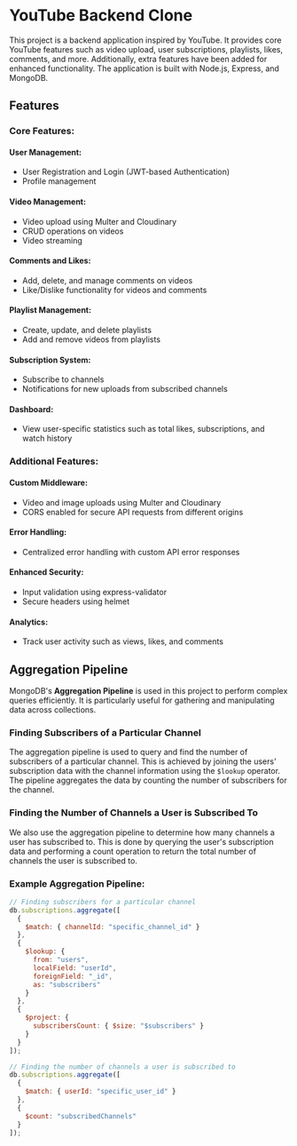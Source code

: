 # YouTube Backend Clone

This project is a backend application inspired by YouTube. It provides core YouTube features such as video upload, user subscriptions, playlists, likes, comments, and more. Additionally, extra features have been added for enhanced functionality. The application is built with Node.js, Express, and MongoDB.

## Features

### Core Features:

#### User Management:
- User Registration and Login (JWT-based Authentication)
- Profile management

#### Video Management:
- Video upload using Multer and Cloudinary
- CRUD operations on videos
- Video streaming

#### Comments and Likes:
- Add, delete, and manage comments on videos
- Like/Dislike functionality for videos and comments

#### Playlist Management:
- Create, update, and delete playlists
- Add and remove videos from playlists

#### Subscription System:
- Subscribe to channels
- Notifications for new uploads from subscribed channels

#### Dashboard:
- View user-specific statistics such as total likes, subscriptions, and watch history

### Additional Features:

#### Custom Middleware:
- Video and image uploads using Multer and Cloudinary
- CORS enabled for secure API requests from different origins

#### Error Handling:
- Centralized error handling with custom API error responses

#### Enhanced Security:
- Input validation using express-validator
- Secure headers using helmet

#### Analytics:
- Track user activity such as views, likes, and comments

## Aggregation Pipeline

MongoDB's **Aggregation Pipeline** is used in this project to perform complex queries efficiently. It is particularly useful for gathering and manipulating data across collections.

### Finding Subscribers of a Particular Channel

The aggregation pipeline is used to query and find the number of subscribers of a particular channel. This is achieved by joining the users' subscription data with the channel information using the `$lookup` operator. The pipeline aggregates the data by counting the number of subscribers for the channel.

### Finding the Number of Channels a User is Subscribed To

We also use the aggregation pipeline to determine how many channels a user has subscribed to. This is done by querying the user's subscription data and performing a count operation to return the total number of channels the user is subscribed to.

### Example Aggregation Pipeline:

```js
// Finding subscribers for a particular channel
db.subscriptions.aggregate([
  { 
    $match: { channelId: "specific_channel_id" } 
  },
  {
    $lookup: {
      from: "users", 
      localField: "userId", 
      foreignField: "_id", 
      as: "subscribers"
    }
  },
  {
    $project: { 
      subscribersCount: { $size: "$subscribers" } 
    }
  }
]);

// Finding the number of channels a user is subscribed to
db.subscriptions.aggregate([
  { 
    $match: { userId: "specific_user_id" } 
  },
  {
    $count: "subscribedChannels"
  }
]);

